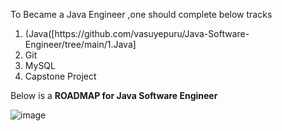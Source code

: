 To Became a Java Engineer ,one should complete below tracks 
<ol>
<li>(Java([https://github.com/vasuyepuru/Java-Software-Engineer/tree/main/1.Java]</li>
<li>Git</li>
<li>MySQL</li>
<li>Capstone Project</li>
</ol


Below is a <b>ROADMAP for Java Software Engineer</b>

![image](https://github.com/vasuyepuru/Java-Software-Engineer/assets/168894430/84e9750d-9c5a-4992-a89b-e158cbc3313c)
